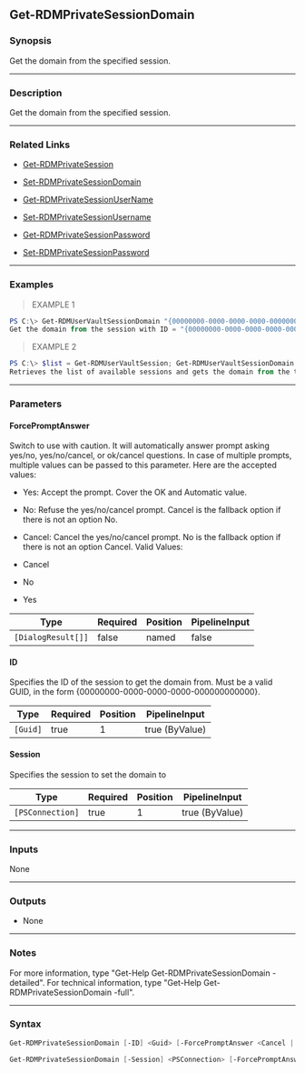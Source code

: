 Get-RDMPrivateSessionDomain
---------------------------

### Synopsis
Get the domain from the specified session.

---

### Description

Get the domain from the specified session.

---

### Related Links
* [Get-RDMPrivateSession](Get-RDMPrivateSession)

* [Set-RDMPrivateSessionDomain](Set-RDMPrivateSessionDomain)

* [Get-RDMPrivateSessionUserName](Get-RDMPrivateSessionUserName)

* [Set-RDMPrivateSessionUsername](Set-RDMPrivateSessionUsername)

* [Get-RDMPrivateSessionPassword](Get-RDMPrivateSessionPassword)

* [Set-RDMPrivateSessionPassword](Set-RDMPrivateSessionPassword)

---

### Examples
> EXAMPLE 1

```PowerShell
PS C:\> Get-RDMUserVaultSessionDomain "{00000000-0000-0000-0000-000000000000}"
Get the domain from the session with ID = "{00000000-0000-0000-0000-000000000000}".
```
> EXAMPLE 2

```PowerShell
PS C:\> $list = Get-RDMUserVaultSession; Get-RDMUserVaultSessionDomain $list[1].ID
Retrieves the list of available sessions and gets the domain from the the second element in the list.
```

---

### Parameters
#### **ForcePromptAnswer**
Switch to use with caution. It will automatically answer prompt asking yes/no, yes/no/cancel, or ok/cancel questions. In case of multiple prompts, multiple values can be passed to this parameter. Here are the accepted values:
* Yes: Accept the prompt. Cover the OK and Automatic value.
* No: Refuse the yes/no/cancel prompt. Cancel is the fallback option if there is not an option No.
* Cancel: Cancel the yes/no/cancel prompt. No is the fallback option if there is not an option Cancel.
Valid Values:

* Cancel
* No
* Yes

|Type              |Required|Position|PipelineInput|
|------------------|--------|--------|-------------|
|`[DialogResult[]]`|false   |named   |false        |

#### **ID**
Specifies the ID of the session to get the domain from.
Must be a valid GUID, in the form {00000000-0000-0000-0000-000000000000}.

|Type    |Required|Position|PipelineInput |
|--------|--------|--------|--------------|
|`[Guid]`|true    |1       |true (ByValue)|

#### **Session**
Specifies the session to set the domain to

|Type            |Required|Position|PipelineInput |
|----------------|--------|--------|--------------|
|`[PSConnection]`|true    |1       |true (ByValue)|

---

### Inputs
None

---

### Outputs
* None

---

### Notes
For more information, type "Get-Help Get-RDMPrivateSessionDomain -detailed". For technical information, type "Get-Help Get-RDMPrivateSessionDomain -full".

---

### Syntax
```PowerShell
Get-RDMPrivateSessionDomain [-ID] <Guid> [-ForcePromptAnswer <Cancel | No | Yes>] [<CommonParameters>]
```
```PowerShell
Get-RDMPrivateSessionDomain [-Session] <PSConnection> [-ForcePromptAnswer <Cancel | No | Yes>] [<CommonParameters>]
```
